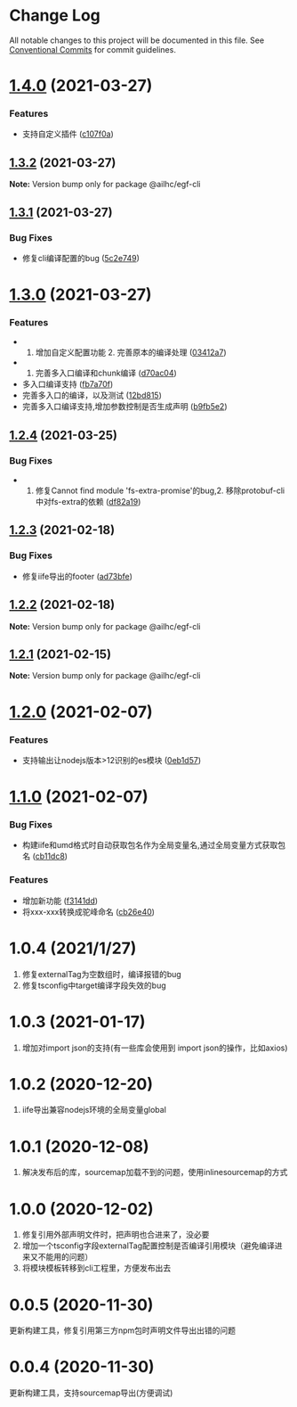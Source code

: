 # Change Log

All notable changes to this project will be documented in this file.
See [Conventional Commits](https://conventionalcommits.org) for commit guidelines.

# [1.4.0](https://github.com/AILHC/EasyGameClientFrameworkOpen/compare/@ailhc/egf-cli@1.3.2...@ailhc/egf-cli@1.4.0) (2021-03-27)


### Features

* 支持自定义插件 ([c107f0a](https://github.com/AILHC/EasyGameClientFrameworkOpen/commit/c107f0a9a93b34a95eccca34dc2da0381bc90e8b))





## [1.3.2](https://github.com/AILHC/EasyGameClientFrameworkOpen/compare/@ailhc/egf-cli@1.3.1...@ailhc/egf-cli@1.3.2) (2021-03-27)

**Note:** Version bump only for package @ailhc/egf-cli





## [1.3.1](https://github.com/AILHC/EasyGameClientFrameworkOpen/compare/@ailhc/egf-cli@1.3.0...@ailhc/egf-cli@1.3.1) (2021-03-27)


### Bug Fixes

* 修复cli编译配置的bug ([5c2e749](https://github.com/AILHC/EasyGameClientFrameworkOpen/commit/5c2e749aeefd0dc9a6ece2c752c4fb0dd08d286e))





# [1.3.0](https://github.com/AILHC/EasyGameClientFrameworkOpen/compare/@ailhc/egf-cli@1.2.4...@ailhc/egf-cli@1.3.0) (2021-03-27)


### Features

* 1. 增加自定义配置功能 2. 完善原本的编译处理 ([03412a7](https://github.com/AILHC/EasyGameClientFrameworkOpen/commit/03412a7689dfde1eae7f4dd18c87d8dc09b2e65c))
* 1. 完善多入口编译和chunk编译 ([d70ac04](https://github.com/AILHC/EasyGameClientFrameworkOpen/commit/d70ac041a54ff4723b48dbeb384ce3150dafa6a6))
* 多入口编译支持 ([fb7a70f](https://github.com/AILHC/EasyGameClientFrameworkOpen/commit/fb7a70f11d77ede4938b72931e9aac63b059e500))
* 完善多入口的编译，以及测试 ([12bd815](https://github.com/AILHC/EasyGameClientFrameworkOpen/commit/12bd81507b93d182fd1f78c93c5d52d3c5e8e16d))
* 完善多入口编译支持,增加参数控制是否生成声明 ([b9fb5e2](https://github.com/AILHC/EasyGameClientFrameworkOpen/commit/b9fb5e2e61db85af7ac88c667feeb1d9697c287e))





## [1.2.4](https://github.com/AILHC/EasyGameClientFrameworkOpen/compare/@ailhc/egf-cli@1.2.3...@ailhc/egf-cli@1.2.4) (2021-03-25)


### Bug Fixes

* 1. 修复Cannot find module 'fs-extra-promise'的bug,2. 移除protobuf-cli中对fs-extra的依赖 ([df82a19](https://github.com/AILHC/EasyGameClientFrameworkOpen/commit/df82a1984df6155678ec9f95416469a3ad1a27af))





## [1.2.3](https://github.com/AILHC/EasyGameClientFrameworkOpen/compare/@ailhc/egf-cli@1.2.2...@ailhc/egf-cli@1.2.3) (2021-02-18)


### Bug Fixes

* 修复iife导出的footer ([ad73bfe](https://github.com/AILHC/EasyGameClientFrameworkOpen/commit/ad73bfee3210479c2f26b52751f0ad2914207073))





## [1.2.2](https://github.com/AILHC/EasyGameClientFrameworkOpen/compare/@ailhc/egf-cli@1.2.1...@ailhc/egf-cli@1.2.2) (2021-02-18)

**Note:** Version bump only for package @ailhc/egf-cli





## [1.2.1](https://github.com/AILHC/EasyGameClientFrameworkOpen/compare/@ailhc/egf-cli@1.2.0...@ailhc/egf-cli@1.2.1) (2021-02-15)

**Note:** Version bump only for package @ailhc/egf-cli





# [1.2.0](https://github.com/AILHC/EasyGameClientFrameworkOpen/compare/@ailhc/egf-cli@1.1.0...@ailhc/egf-cli@1.2.0) (2021-02-07)


### Features

* 支持输出让nodejs版本>12识别的es模块 ([0eb1d57](https://github.com/AILHC/EasyGameClientFrameworkOpen/commit/0eb1d57dc1563f4c43314d0c29e9502ccfc5b3c9))





# [1.1.0](https://github.com/AILHC/EasyGameClientFrameworkOpen/compare/@ailhc/egf-cli@1.0.4...@ailhc/egf-cli@1.1.0) (2021-02-07)


### Bug Fixes

* 构建iife和umd格式时自动获取包名作为全局变量名,通过全局变量方式获取包名 ([cb11dc8](https://github.com/AILHC/EasyGameClientFrameworkOpen/commit/cb11dc877eab5c2d66019d9f95cb504eff983e9f))


### Features

* 增加新功能 ([f3141dd](https://github.com/AILHC/EasyGameClientFrameworkOpen/commit/f3141dd15f15557791459e794244a4fc333a20e1))
* 将xxx-xxx转换成驼峰命名 ([cb26e40](https://github.com/AILHC/EasyGameClientFrameworkOpen/commit/cb26e40e20b9cb35618faf88dcafa04e2881afbe))





# 1.0.4 (2021/1/27)

1. 修复externalTag为空数组时，编译报错的bug
2. 修复tsconfig中target编译字段失效的bug

# 1.0.3 (2021-01-17)

1. 增加对import json的支持(有一些库会使用到 import json的操作，比如axios)

# 1.0.2 (2020-12-20)

1. iife导出兼容nodejs环境的全局变量global

# 1.0.1 (2020-12-08)

1. 解决发布后的库，sourcemap加载不到的问题，使用inlinesourcemap的方式

# 1.0.0 (2020-12-02)

1. 修复引用外部声明文件时，把声明也合进来了，没必要
2. 增加一个tsconfig字段externalTag配置控制是否编译引用模块（避免编译进来又不能用的问题）
3. 将模块模板转移到cli工程里，方便发布出去

# 0.0.5 (2020-11-30)

更新构建工具，修复引用第三方npm包时声明文件导出出错的问题

# 0.0.4 (2020-11-30)

更新构建工具，支持sourcemap导出(方便调试)
